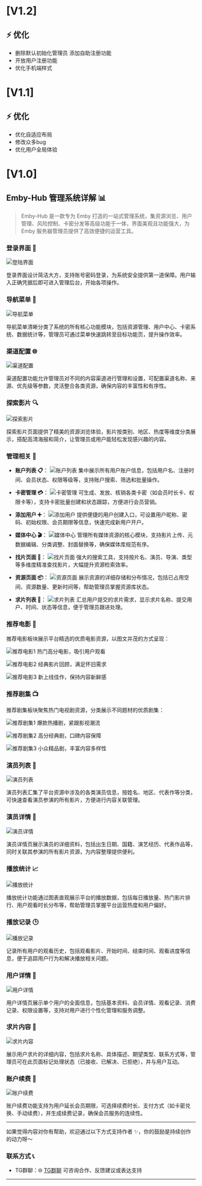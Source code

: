 # [V1.2]

## ⚡️ 优化
- 删除默认初始化管理员 添加自助注册功能
- 开放用户注册功能
- 优化手机端样式

# [V1.1]

## ⚡️ 优化
- 优化自适应布局
- 修改众多bug
- 优化用户全局体验

# [V1.0]

## Emby-Hub 管理系统详解 📊

> Emby-Hub 是一款专为 Emby 打造的一站式管理系统，集资源浏览、用户管理、风险控制、卡密分发等高级功能于一体，界面美观且功能强大，为 Emby 服务器管理员提供了高效便捷的运营工具。

### 登录界面 🔐

![登陆界面](image/登录界面.png)

登录界面设计简洁大方，支持账号密码登录，为系统安全提供第一道保障。用户输入正确凭据后即可进入管理后台，开始各项操作。

### 导航菜单 🧭

![导航菜单](image/导航菜单.png)

导航菜单清晰分类了系统的所有核心功能模块，包括资源管理、用户中心、卡密系统、数据统计等，管理员可通过菜单快速跳转至目标功能页，提升操作效率。

### 渠道配置 🌐

![渠道配置](image/渠道配置.png)

渠道配置功能允许管理员对不同的内容渠道进行管理和设置，可配置渠道名称、来源、优先级等参数，灵活整合各类资源，确保内容的丰富性和有序性。

### 探索影片 🔍

![探索影片](image/探索影片.png)

探索影片页面提供了精美的资源浏览体验，影片按类别、地区、热度等维度分类展示，搭配高清海报和简介，让管理员或用户能轻松发现感兴趣的内容。

### 管理相关 🔧

- **账户列表 📋**：
  ![账户列表](image/账户列表.png)
  集中展示所有用户账户信息，包括用户名、注册时间、会员状态、权限等级等，支持账户搜索、筛选和批量操作。

- **卡密管理 💳**：
  ![卡密管理](image/卡密管理.png)
  可生成、发放、核销各类卡密（如会员时长卡、权限卡等），支持卡密批量创建和状态跟踪，方便进行会员营销。

- **添加用户 ➕**：
  ![添加用户](image/添加用户.png)
  提供便捷的用户创建入口，可设置用户昵称、密码、初始权限、会员期限等信息，快速完成新用户开户。

- **媒体中心 🎬**：
  ![媒体中心](image/媒体中心.png)
  管理所有媒体资源的核心模块，支持影片上传、元数据编辑、分类调整、封面替换等，确保媒体库规范有序。

- **找片页面 🔎**：
  ![找片页面](image/找片页面.png)
  强大的搜索工具，支持按片名、演员、导演、类型等多维度精准查找影片，大幅提升资源检索效率。

- **资源页面 📦**：
  ![资源页面](image/资源页面.png)
  展示资源的详细存储和分布情况，包括已占用空间、资源数量、更新时间等，帮助管理员掌握资源库状态。

- **求片列表 📝**：
  ![求片列表](image/求片列表.png)
  汇总用户提交的求片需求，显示求片名称、提交用户、时间、状态等信息，便于管理员跟进处理。

### 推荐电影 🎥

推荐电影板块展示平台精选的优质电影资源，以图文并茂的方式呈现：

![推荐电影1](image/推荐电影1.png)
热门高分电影，吸引用户观看

![推荐电影2](image/推荐电影2.png)
经典影片回顾，满足怀旧需求

![推荐电影3](image/推荐电影3.png)
新上线佳作，保持内容新鲜感

### 推荐剧集 📺

推荐剧集板块聚焦热门电视剧资源，分类展示不同题材的优质剧集：

![推荐剧集1](image/推荐剧集1.png)
爆款热播剧，紧跟影视潮流

![推荐剧集2](image/推荐剧集2.png)
高分经典剧，口碑内容保障

![推荐剧集3](image/推荐剧集3.png)
小众精品剧，丰富内容多样性

### 演员列表 🌟

![演员列表](image/演员列表.png)

演员列表汇集了平台资源中涉及的各类演员信息，按姓名、地区、代表作等分类，可快速查看演员参演的所有影片，方便进行内容关联管理。

### 演员详情 📝

![演员详情](image/演员详情.png)

演员详情页展示演员的详细资料，包括出生日期、国籍、演艺经历、代表作品等，同时关联其参演的所有影片资源，为内容整理提供便利。

### 播放统计 📈

![播放统计](image/播放统计.png)

播放统计功能通过图表直观展示平台的播放数据，包括每日播放量、热门影片排行、用户观看时长分布等，帮助管理员掌握平台运营热度和用户偏好。

### 播放记录 🕒

![播放记录](image/播放记录.png)

记录所有用户的观看历史，包括观看影片、开始时间、结束时间、观看进度等信息，便于追踪用户行为和解决播放相关问题。

### 用户详情 👤

![用户详情](image/用户详情.png)

用户详情页展示单个用户的全面信息，包括基本资料、会员详情、观看记录、消费记录、权限设置等，支持对用户进行个性化管理和服务调整。

### 求片内容 📮

![求片内容](image/求片内容.png)

展示用户求片的详细内容，包括求片名称、具体描述、期望类型、联系方式等，管理员可在此页面标记处理状态（已接收、已解决、已拒绝），并与用户互动。

### 账户续费 🔄

![账户续费](image/账户续费.png)

账户续费功能支持为用户延长会员期限，可选择续费时长、支付方式（如卡密兑换、手动续费），并生成续费记录，确保会员服务的连续性。

---

如果觉得内容对你有帮助，欢迎通过以下方式支持作者 ✨，你的鼓励是持续创作的动力呀～

### 联系方式 📞
- TG群聊：🌐 [TG群聊](https://t.me/EmbyHubQP) 可咨询合作、反馈建议或表达支持

---